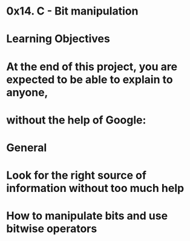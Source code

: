 # 0x14. C - Bit manipulation

# Learning Objectives
# At the end of this project, you are expected to be able to explain to anyone, 
# without the help of Google:

# General
# Look for the right source of information without too much help
# How to manipulate bits and use bitwise operators
